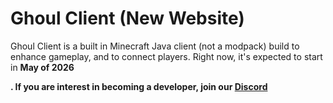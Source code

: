 # Ghoul Client (New Website)

Ghoul Client is a built in Minecraft Java client (not a modpack) build to enhance gameplay, and to connect players. Right now, it's expected to start in <b>May of 2026<p>. If you are interest in becoming a developer, join our <a href="https://discord.gg/gmvS9NEuEn">Discord</a>
